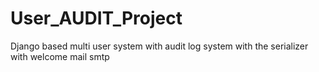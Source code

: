 # User_AUDIT_Project
Django based multi user system with audit log system with the serializer with welcome mail smtp
